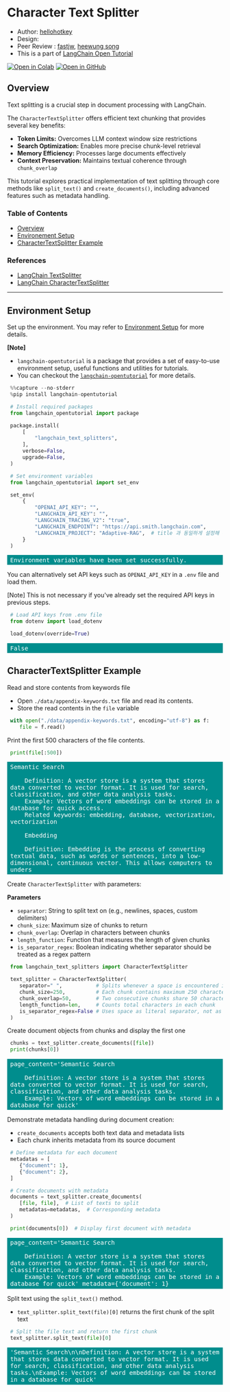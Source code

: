 <style>
.custom {
    background-color: #008d8d;
    color: white;
    padding: 0.25em 0.5em 0.25em 0.5em;
    white-space: pre-wrap;       /* css-3 */
    white-space: -moz-pre-wrap;  /* Mozilla, since 1999 */
    white-space: -pre-wrap;      /* Opera 4-6 */
    white-space: -o-pre-wrap;    /* Opera 7 */
    word-wrap: break-word;
}

pre {
    background-color: #027c7c;
    padding-left: 0.5em;
}

</style>

# Character Text Splitter

- Author: [hellohotkey](https://github.com/hellohotkey)
- Design: 
- Peer Review : [fastjw](https://github.com/fastjw), [heewung song](https://github.com/kofsitho87)
- This is a part of [LangChain Open Tutorial](https://github.com/LangChain-OpenTutorial/LangChain-OpenTutorial)

[![Open in Colab](https://colab.research.google.com/assets/colab-badge.svg)](https://colab.research.google.com/github/LangChain-OpenTutorial/LangChain-OpenTutorial/blob/main/07-TextSplitter/01-CharacterTextSplitter.ipynb) [![Open in GitHub](https://img.shields.io/badge/Open%20in%20GitHub-181717?style=flat-square&logo=github&logoColor=white)](https://github.com/LangChain-OpenTutorial/LangChain-OpenTutorial/blob/main/07-TextSplitter/01-CharacterTextSplitter.ipynb)

## Overview

Text splitting is a crucial step in document processing with LangChain. 

The `CharacterTextSplitter` offers efficient text chunking that provides several key benefits:

- **Token Limits:** Overcomes LLM context window size restrictions
- **Search Optimization:** Enables more precise chunk-level retrieval
- **Memory Efficiency:** Processes large documents effectively
- **Context Preservation:** Maintains textual coherence through `chunk_overlap`

This tutorial explores practical implementation of text splitting through core methods like `split_text()` and `create_documents()`, including advanced features such as metadata handling.

### Table of Contents

- [Overview](#overview)
- [Environement Setup](#environment-setup)
- [CharacterTextSplitter Example](#charactertextsplitter-example)


### References

- [LangChain TextSplitter](https://python.langchain.com/api_reference/text_splitters/base/langchain_text_splitters.base.TextSplitter.html)
- [LangChain CharacterTextSplitter](https://python.langchain.com/api_reference/text_splitters/character/langchain_text_splitters.character.CharacterTextSplitter.html)
----

## Environment Setup

Set up the environment. You may refer to [Environment Setup](https://wikidocs.net/257836) for more details.

**[Note]**
- `langchain-opentutorial` is a package that provides a set of easy-to-use environment setup, useful functions and utilities for tutorials. 
- You can checkout the [`langchain-opentutorial`](https://github.com/LangChain-OpenTutorial/langchain-opentutorial-pypi) for more details.

```python
%%capture --no-stderr
%pip install langchain-opentutorial
```

```python
# Install required packages
from langchain_opentutorial import package

package.install(
    [
        "langchain_text_splitters",
    ],
    verbose=False,
    upgrade=False,
)
```

```python
# Set environment variables
from langchain_opentutorial import set_env

set_env(
    {
        "OPENAI_API_KEY": "",
        "LANGCHAIN_API_KEY": "",
        "LANGCHAIN_TRACING_V2": "true",
        "LANGCHAIN_ENDPOINT": "https://api.smith.langchain.com",
        "LANGCHAIN_PROJECT": "Adaptive-RAG",  # title 과 동일하게 설정해 주세요
    }
)
```

<pre class="custom">Environment variables have been set successfully.
</pre>

You can alternatively set API keys such as `OPENAI_API_KEY` in a `.env` file and load them.

[Note] This is not necessary if you've already set the required API keys in previous steps.

```python
# Load API keys from .env file
from dotenv import load_dotenv

load_dotenv(override=True)
```




<pre class="custom">False</pre>



## CharacterTextSplitter Example

Read and store contents from keywords file
* Open `./data/appendix-keywords.txt` file and read its contents.
* Store the read contents in the `file` variable

```python
with open("./data/appendix-keywords.txt", encoding="utf-8") as f:
   file = f.read()
```

Print the first 500 characters of the file contents.

```python
print(file[:500])
```

<pre class="custom">Semantic Search
    
    Definition: A vector store is a system that stores data converted to vector format. It is used for search, classification, and other data analysis tasks.
    Example: Vectors of word embeddings can be stored in a database for quick access.
    Related keywords: embedding, database, vectorization, vectorization
    
    Embedding
    
    Definition: Embedding is the process of converting textual data, such as words or sentences, into a low-dimensional, continuous vector. This allows computers to unders
</pre>

Create `CharacterTextSplitter` with parameters:

**Parameters**

* `separator`: String to split text on (e.g., newlines, spaces, custom delimiters)
* `chunk_size`: Maximum size of chunks to return
* `chunk_overlap`: Overlap in characters between chunks
* `length_function`: Function that measures the length of given chunks
* `is_separator_regex`: Boolean indicating whether separator should be treated as a regex pattern

```python
from langchain_text_splitters import CharacterTextSplitter

text_splitter = CharacterTextSplitter(
   separator=" ",           # Splits whenever a space is encountered in text
   chunk_size=250,          # Each chunk contains maximum 250 characters
   chunk_overlap=50,        # Two consecutive chunks share 50 characters
   length_function=len,     # Counts total characters in each chunk
   is_separator_regex=False # Uses space as literal separator, not as regex
)
```

Create document objects from chunks and display the first one

```python
chunks = text_splitter.create_documents([file])
print(chunks[0])
```

<pre class="custom">page_content='Semantic Search
    
    Definition: A vector store is a system that stores data converted to vector format. It is used for search, classification, and other data analysis tasks.
    Example: Vectors of word embeddings can be stored in a database for quick'
</pre>

Demonstrate metadata handling during document creation:

* `create_documents` accepts both text data and metadata lists
* Each chunk inherits metadata from its source document

```python
# Define metadata for each document
metadatas = [
   {"document": 1},
   {"document": 2},
]

# Create documents with metadata
documents = text_splitter.create_documents(
   [file, file],  # List of texts to split
   metadatas=metadatas,  # Corresponding metadata
)

print(documents[0])  # Display first document with metadata
```

<pre class="custom">page_content='Semantic Search
    
    Definition: A vector store is a system that stores data converted to vector format. It is used for search, classification, and other data analysis tasks.
    Example: Vectors of word embeddings can be stored in a database for quick' metadata={'document': 1}
</pre>

Split text using the `split_text()` method.
* `text_splitter.split_text(file)[0]` returns the first chunk of the split text

```python
# Split the file text and return the first chunk
text_splitter.split_text(file)[0]
```




<pre class="custom">'Semantic Search\n\nDefinition: A vector store is a system that stores data converted to vector format. It is used for search, classification, and other data analysis tasks.\nExample: Vectors of word embeddings can be stored in a database for quick'</pre>


